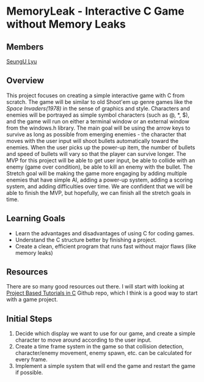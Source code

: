 # MemoryLeak - Interactive C Game without Memory Leaks

## Members
[SeungU Lyu](https://github.com/SeunguLyu)

## Overview
This project focuses on creating a simple interactive game with C from scratch. The game will be similar to old Shoot'em up genre games like the *Space Invaders(1978)* in the sense of graphics and style. Characters and enemies will be portrayed as simple symbol characters (such as @, *, $), and the game will run on either a terminal window or an external window from the windows.h library. The main goal will be using the arrow keys to survive as long as possible from emerging enemies - the character that moves with the user input will shoot bullets automatically toward the enemies. When the user picks up the power-up item, the number of bullets and speed of bullets will vary so that the player can survive longer. The MVP for this project will be able to get user input, be able to collide with an enemy (game over condition), be able to kill an enemy with the bullet. The Stretch goal will be making the game more engaging by adding multiple enemies that have simple AI, adding a power-up system, adding a scoring system, and adding difficulties over time. We are confident that we will be able to finish the MVP, but hopefully, we can finish all the stretch goals in time.

## Learning Goals
- Learn the advantages and disadvantages of using C for coding games.
- Understand the C structure better by finishing a project.
- Create a clean, efficient program that runs fast without major flaws (like memory leaks)

## Resources
There are so many good resources out there. I will start with looking at [Project Based Tutorials in C](https://github.com/rby90/project-based-tutorials-in-c?fbclid=IwAR0LFioeE0KdA_KFLhevb2YDz0_z1djQlravOBZUQQ0NV4dNBIY3iGEhBCw#game-development) Github repo, which I think is a good way to start with a game project.

## Initial Steps
1. Decide which display we want to use for our game, and create a simple character to move around according to the user input.
2. Create a time frame system in the game so that collision detection, character/enemy movement, enemy spawn, etc. can be calculated for every frame.
3. Implement a simple system that will end the game and restart the game if possible.